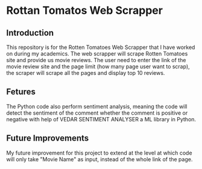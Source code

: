 # Rottan Tomatos Web Scrapper

## Introduction
This repository is for the Rotten Tomatoes Web Scrapper that I have worked on during my academics. The web scrapper will scrape Rotten Tomatoes site and provide us movie reviews. The user need to enter the link of the movie review site and the page limit (how many page user want to scrap), the scraper will scrape all the pages and display top 10 reviews.  

## Fetures 
The Python code also perform sentiment analysis, meaning the code will detect the sentiment of the comment whether the comment is positive or negative with help of VEDAR SENTIMENT ANALYSER a ML library in Python.

## Future Improvements
My future improvement for this project to extend at the level at which code will only take "Movie Name" as input, instead of the whole link of the page.   